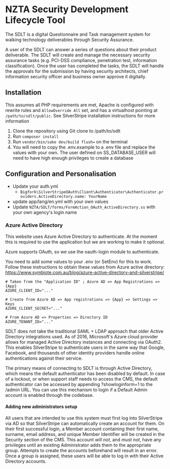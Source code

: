 # NZTA Security Development Lifecycle Tool
The SDLT is a digital Questionnaire and Task management system for walking technology deliverables through Security Assurance.

A user of the SDLT can answer a series of questions about their product deliverable. The SDLT will create and manage the necessary security assurance tasks (e.g. PCI-DSS compliance, penetration test, information classification). Once the user has completed the tasks, the SDLT will handle the approvals for the submission by having security architects, chief information security officer and business owner approve it digitally.

## Installation
This assumes all PHP requirements are met, Apache is configured with rewrite rules and `AllowOverride All` set, and has a virtualhost pointing at `/path/to/sdlt/public`. See SilverStripe installation instructions for more information

1. Clone the repository using Git clone to /path/to/sdlt
2. Run `composer install`
3. Run `vendor/bin/sake dev/build flush=` on the terminal
4. You will need to copy the .env.example to a .env file and replace the values with your own. The user defined on SS_DATABASE_USER will need to have high enough privileges to create a database

## Configuration and Personalisation

* Update your auth.yml
    * `Bigfork\SilverStripeOAuth\Client\Authenticator\Authenticator.providers.ActiveDirectory.name: YourName`
* update app/lang/en.yml with your own values
* Update `NZTA/SDLT/forms/FormAction_OAuth_ActiveDirectory.ss` with your own agency's login name

### Azure Active Directory
This website uses Azure Active Directory to authenticate. At the moment this is required to use the application but we are working to make it optional.

Azure supports OAuth,  so we use the oauth-login module to authenticate.

You need to add some values to your .env (or SetEnv) for this to work. Follow 
these instructions to obtain these values from Azure active directory:
https://www.symbiote.com.au/blog/azure-active-directory-and-silverstripe/

```
# Taken from the "Application ID" ; Azure AD => App Registrations => {App}
AZURE_CLIENT_ID="..."

# Create from Azure AD => App registrations => {App} => Settings => Keys
AZURE_CLIENT_SECRET="..."

# From Azure AD => Properties => Directory ID
AZURE_TENANT_ID="..."
```

SDLT does not take the traditional SAML + LDAP approach that older Active Directory integrations used. As of 2016, Microsoft's Azure cloud provider allows for managed Active Directory instances and connecting via OAuth2. This enables SilverStripe to authenticate users in the same way that Google, Facebook, and thousands of other identity providers handle online authentications against their service. 

The primary means of connecting to SDLT is through Active Directory, which means the default authenticator has been disabled by default. In case of a lockout, or when support staff needs to access the CMS, the default authenticator can be accessed by appending ?showloginform=1 to the /admin URL. You can use this mechanism to login if a Default Admin account is enabled through the codebase.

#### Adding new administrators setup
All users that are intended to use this system must first log into SilverStripe via AD so that SilverStripe can automatically create an account for them. On their first successful login, a Member account containing their first name, surname, email address, and unique Member Identifier will be created in the Security section of the CMS. This account *will not*, and *must not*, have any privileges until an existing Administrator adds them to the appropriate group. Attempts to create the accounts beforehand will result in an error. Once a group is assigned, these users will be able to log in with their Active Directory accounts.
